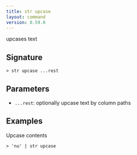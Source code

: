```yaml
---
title: str upcase
layout: command
version: 0.59.0
---
```


upcases text

## Signature

```> str upcase ...rest```

## Parameters

 -  `...rest`: optionally upcase text by column paths

## Examples

Upcase contents
```shell
> 'nu' | str upcase
```
